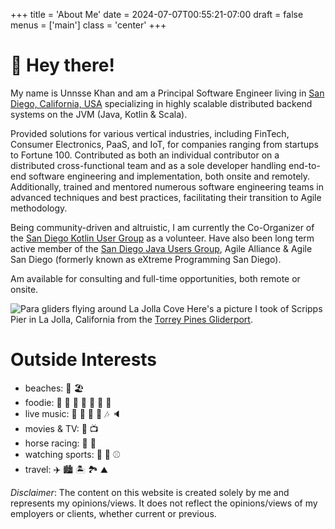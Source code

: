 +++
title = 'About Me'
date = 2024-07-07T00:55:21-07:00
draft = false
menus = ['main']
class = 'center'
+++

# :wave: Hey there!

My name is Unnsse Khan and am a Principal Software Engineer living in [San Diego, California, USA](https://en.wikipedia.org/wiki/San_Diego) 
specializing in highly scalable distributed backend systems on the JVM (Java, Kotlin & Scala). 

Provided solutions for various vertical industries, including FinTech, Consumer Electronics, PaaS, and IoT, for companies ranging from startups to Fortune 100. Contributed as both an individual contributor on a distributed cross-functional team and as a sole developer handling end-to-end software engineering and implementation, both onsite and remotely. 
Additionally, trained and mentored numerous software engineering teams in advanced techniques and best practices, facilitating their transition to Agile methodology.

Being community-driven and altruistic, I am currently the Co-Organizer of the [San Diego Kotlin User Group](https://www.meetup.com/sd-kotlin/ "San Diego Kotlin Users Group") as a volunteer.
Have also been long term active member of the [San Diego Java Users Group](https://www.meetup.com/San-Diego-Java-Users-Group/), 
Agile Alliance & Agile San Diego (formerly known as eXtreme Programming San Diego).

Am available for consulting and full-time opportunities, both remote or onsite.

![Para gliders flying around La Jolla Cove](/images/GliderPortView.jpg)
Here's a picture I took of Scripps Pier in La Jolla, California from the [Torrey Pines Gliderport](https://www.flytorrey.com/ "Torrey Pines Gliderport").
# Outside Interests

- beaches: :ocean: :beach_umbrella:
- foodie: :sushi: :hamburger: :pizza: :taco: :burrito: :cut_of_meat: :spaghetti: 
- live music: :microphone: :guitar: :drum: :musical_note: :notes: :speaker:
- movies & TV: :movie_camera: :tv:
- horse racing: :horse_racing: :horse:
- watching sports: :football: :basketball: :baseball:
- travel: :airplane: :cityscape: :desert_island: :national_park: :mountain: 

*Disclaimer*: The content on this website is created solely by me and represents my opinions/views. It does not reflect
the opinions/views of my employers or clients, whether current or previous.